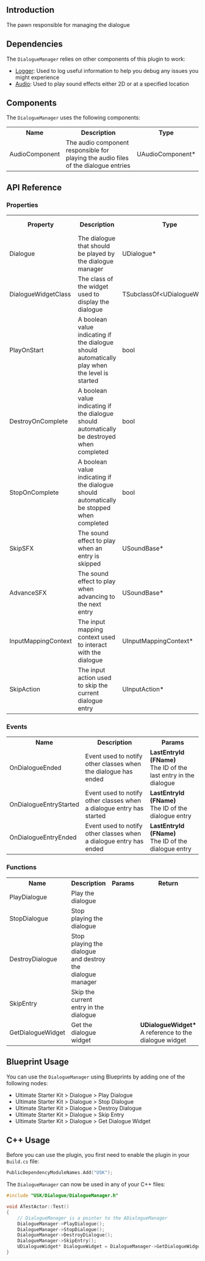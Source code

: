## Introduction
The pawn responsible for managing the dialogue

## Dependencies
The <code>DialogueManager</code> relies on other components of this plugin to work:
<ul>
	<li><a href="../logger">Logger</a>: Used to log useful information to help you debug any issues you might experience</li>
	<li><a href="../audio">Audio</a>: Used to play sound effects either 2D or at a specified location</li>
</ul>

## Components
The <code>DialogueManager</code> uses the following components:
<table>
	<tr>
		<th>Name</th>
		<th>Description</th>
		<th>Type</th>
	</tr>
	<tr>
		<td>AudioComponent</td>
		<td>The audio component responsible for playing the audio files of the dialogue entries</td>
		<td>UAudioComponent*</td>
	</tr>
</table>

## API Reference
### Properties
<table>
	<tr>
		<th>Property</th>
		<th>Description</th>
		<th>Type</th>
		<th>Default Value</th>
	</tr>
	<tr>
		<td>Dialogue</td>
		<td>The dialogue that should be played by the dialogue manager</td>
		<td>UDialogue*</td>
		<td><code>nullptr</code></td>
	</tr>
	<tr>
		<td>DialogueWidgetClass</td>
		<td>The class of the widget used to display the dialogue</td>
		<td>TSubclassOf&lt;UDialogueWidget&gt;</td>
		<td></td>
	</tr>
	<tr>
		<td>PlayOnStart</td>
		<td>A boolean value indicating if the dialogue should automatically play when the level is started</td>
		<td>bool</td>
		<td>true</td>
	</tr>
	<tr>
		<td>DestroyOnComplete</td>
		<td>A boolean value indicating if the dialogue should automatically be destroyed when completed</td>
		<td>bool</td>
		<td>true</td>
	</tr>
	<tr>
		<td>StopOnComplete</td>
		<td>A boolean value indicating if the dialogue should automatically be stopped when completed</td>
		<td>bool</td>
		<td>true</td>
	</tr>
	<tr>
		<td>SkipSFX</td>
		<td>The sound effect to play when an entry is skipped</td>
		<td>USoundBase*</td>
		<td><code>nullptr</code></td>
	</tr>
	<tr>
		<td>AdvanceSFX</td>
		<td>The sound effect to play when advancing to the next entry</td>
		<td>USoundBase*</td>
		<td><code>nullptr</code></td>
	</tr>
	<tr>
		<td>InputMappingContext</td>
		<td>The input mapping context used to interact with the dialogue</td>
		<td>UInputMappingContext*</td>
		<td><code>nullptr</code></td>
	</tr>
	<tr>
		<td>SkipAction</td>
		<td>The input action used to skip the current dialogue entry</td>
		<td>UInputAction*</td>
		<td><code>nullptr</code></td>
	</tr>
</table>

### Events
<table>
	<tr>
		<th>Name</th>
		<th>Description</th>
		<th>Params</th>
	</tr>
	<tr>
		<td>OnDialogueEnded</td>
		<td>Event used to notify other classes when the dialogue has ended</td>
		<td><strong>LastEntryId (FName)</strong><br/>The ID of the last entry in the dialogue</td>
	</tr>
	<tr>
		<td>OnDialogueEntryStarted</td>
		<td>Event used to notify other classes when a dialogue entry has started</td>
		<td><strong>LastEntryId (FName)</strong><br/>The ID of the dialogue entry</td>
	</tr>
	<tr>
		<td>OnDialogueEntryEnded</td>
		<td>Event used to notify other classes when a dialogue entry has ended</td>
		<td><strong>LastEntryId (FName)</strong><br/>The ID of the dialogue entry</td>
	</tr>
</table>

### Functions
<table>
	<tr>
		<th>Name</th>
		<th>Description</th>
		<th>Params</th>
		<th>Return</th>
	</tr>
	<tr>
		<td>PlayDialogue</td>
		<td>Play the dialogue</td>
		<td></td>
		<td></td>
	</tr>
	<tr>
		<td>StopDialogue</td>
		<td>Stop playing the dialogue</td>
		<td></td>
		<td></td>
	</tr>
	<tr>
		<td>DestroyDialogue</td>
		<td>Stop playing the dialogue and destroy the dialogue manager</td>
		<td></td>
		<td></td>
	</tr>
	<tr>
		<td>SkipEntry</td>
		<td>Skip the current entry in the dialogue</td>
		<td></td>
		<td></td>
	</tr>
	<tr>
		<td>GetDialogueWidget</td>
		<td>Get the dialogue widget</td>
		<td></td>
		<td><strong>UDialogueWidget*</strong><br/>A reference to the dialogue widget</td>
	</tr>
</table>

## Blueprint Usage
You can use the <code>DialogueManager</code> using Blueprints by adding one of the following nodes:
<ul>
	<li>Ultimate Starter Kit > Dialogue > Play Dialogue</li>
	<li>Ultimate Starter Kit > Dialogue > Stop Dialogue</li>
	<li>Ultimate Starter Kit > Dialogue > Destroy Dialogue</li>
	<li>Ultimate Starter Kit > Dialogue > Skip Entry</li>
	<li>Ultimate Starter Kit > Dialogue > Get Dialogue Widget</li>
</ul>

## C++ Usage
Before you can use the plugin, you first need to enable the plugin in your <code>Build.cs</code> file:
```c++
PublicDependencyModuleNames.Add("USK");
```

The <code>DialogueManager</code> can now be used in any of your C++ files:
```c++
#include "USK/Dialogue/DialogueManager.h"

void ATestActor::Test()
{
	// DialogueManager is a pointer to the ADialogueManager
	DialogueManager->PlayDialogue();
	DialogueManager->StopDialogue();
	DialogueManager->DestroyDialogue();
	DialogueManager->SkipEntry();
	UDialogueWidget* DialogueWidget = DialogueManager->GetDialogueWidget();
}
```
